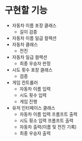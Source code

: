# 구현할 기능
- 자동차 이름 포장 클래스
  - 길이 검증
- 자동차 이름 일급 컬렉션
- 자동차 클래스
  - 전진
- 자동차 일급 컬렉션
  - 최종 우승자 판정
- 시도 횟수 포장 클래스
  - 검증
- 게임 컨트롤러
  - 자동차 이름 입력
  - 시도 횟수 입력
  - 게임 진행
- 유저 인터페이스 클래스
  - 자동차 이름 입력 프롬프트 출력
  - 시도 휫소 입력 프롬프트 출력
  - 자동차 출력(이름 및 전진 기록)
  - 최종 우승자 출력